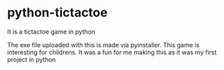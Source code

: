 # python-tictactoe
It is a tictactoe game in python


The exe file uploaded with this is made via pyinstaller.
This game is interesting for childrens.
It was a fun for me making this as it was my first project in python
